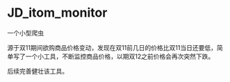 # JD_itom_monitor

一个小型爬虫

源于双11期间欲购商品价格变动，发现在双11前几日的价格比双11当日还要低，简单写了一个小工具，不断监控商品价格，以期双12之前价格会再次突然下跌。

后续完善健壮该工具。

